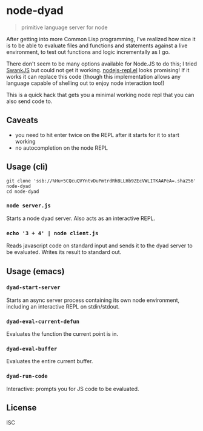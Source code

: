 # node-dyad

> primitive language server for node

After getting into more Common Lisp programming, I've realized how nice it is
to be able to evaluate files and functions and statements against a live
environment, to test out functions and logic incrementally as I go.

There don't seem to be many options available for Node.JS to do this; I tried
[SwankJS](https://www.emacswiki.org/emacs/SwankJs) but could not get it
working. [nodejs-repl.el](https://github.com/abicky/nodejs-repl.el) looks
promising! If it works it can replace this code (though this implementation
allows any language capable of shelling out to enjoy node interaction too!)

This is a quick hack that gets you a minimal working node repl that you can
also send code to.

## Caveats

- you need to hit enter twice on the REPL after it starts for it to start working
- no autocompletion on the node REPL

## Usage (cli)

```
git clone 'ssb://%Hu+5CQcuQVYntvDuPmtrdRhBLLHb9ZEcVWLITKAAPeA=.sha256' node-dyad
cd node-dyad
```

### `node server.js`

Starts a node dyad server. Also acts as an interactive REPL.

### `echo '3 + 4' | node client.js`

Reads javascript code on standard input and sends it to the dyad server to be evaluated. Writes its result to standard out.

## Usage (emacs)

### `dyad-start-server`

Starts an async server process containing its own node environment, including an interactive REPL on stdin/stdout.

### `dyad-eval-current-defun`

Evaluates the function the current point is in.

### `dyad-eval-buffer`

Evaluates the entire current buffer.

### `dyad-run-code`

Interactive: prompts you for JS code to be evaluated.

## License

ISC

